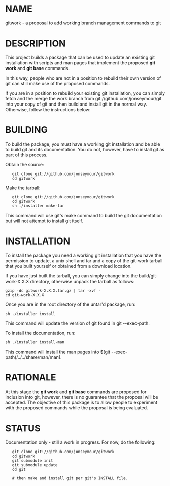 NAME
====
gitwork - a proposal to add working branch management commands to git

DESCRIPTION
===========
This project builds a package that can be used to update an existing git installation with scripts
and man pages that implement the proposed **git work** and **git base** commands.

In this way, people who are not in a position to rebuild their own version of git can still
make use of the proposed commands.

If you are in a position to rebuild your existing git installation, you can simply
fetch and the merge the work branch from git://github.com/jonseymour/git into your copy of git
and then build and install git in the normal way. Otherwise, follow the instructions below:

BUILDING
========
To build the package, you must have a working git installation and be able to build git
and its documentation. You do not, however, have to install git as part of this process.

Obtain the source:

       git clone git://github.com/jonseymour/gitwork
       cd gitwork

Make the tarball:

       git clone git://github.com/jonseymour/gitwork
       cd gitwork
       sh ./installer make-tar

This command will use git's make command to build the git documentation but
will not attempt to install git itself.

INSTALLATION
============
To install the package you need a working git installation that you have the
permission to update, a unix shell and tar and a copy of the git-work tarball
that you built yourself or obtained from a download location.

If you have just built the tarball, you can simply change into the
build/git-work-X.X.X directory, otherwise unpack the tarball
as follows:

	gzip -dc gitwork-X.X.X.tar.gz | tar -xvf -
	cd git-work-X.X.X

Once you are in the root directory of the untar'd package, run:

	sh ./installer install

This command will update the version of git found in git --exec-path.

To install the documentation, run:

	sh ./installer install-man

This command will install the man pages into $(git --exec-path)/../../share/man/man1.

RATIONALE
=========
At this stage the **git work** and **git base** commands are proposed for inclusion
into git, however, there is no guarantee that the proposal will be accepted. The
objective of this package is to allow people to experiment with the proposed
commands while the proposal is being evaluated.


STATUS
======
Documentation only - still a work in progress. For now, do the following:
	 
       git clone git://github.com/jonseymour/gitwork
       cd gitwork
       git submodule init
       git submodule update
       cd git

       # then make and install git per git's INSTALL file.

